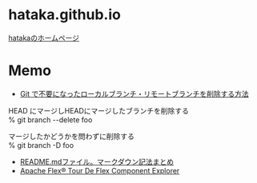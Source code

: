 # hataka.github.io
[hatakaのホームページ](https://hataka.github.io/index.html)

# Memo
* [Git で不要になったローカルブランチ・リモートブランチを削除する方法](https://qiita.com/iorionda/items/c7e0aca399371068a9b8) 

HEAD にマージしHEADにマージしたブランチを削除する  
    % git branch --delete foo

マージしたかどうかを問わずに削除する  
    % git branch -D foo
* [README.mdファイル。マークダウン記法まとめ](https://codechord.com/2012/01/readme-markdown/)
* [Apache Flex® Tour De Flex Component Explorer](http://flex.apache.org/tourdeflex/index.html)
